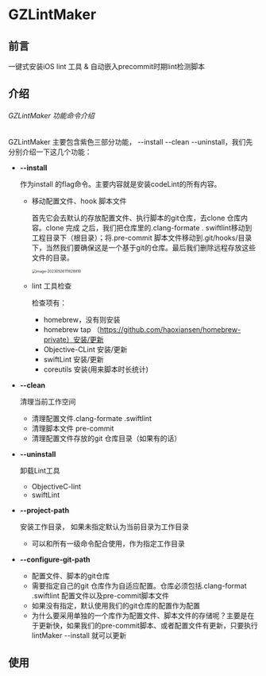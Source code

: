 # GZLintMaker

## 前言
一键式安装iOS lint 工具 & 自动嵌入precommit时期lint检测脚本
## 介绍
###### GZLintMaker 功能命令介绍

GZLintMaker 主要包含紫色三部分功能， --install --clean --uninstall，我们先分别介绍一下这几个功能：

* **--install**  

  作为install 的flag命令。主要内容就是安装codeLint的所有内容。

  * 移动配置文件、hook 脚本文件

    首先它会去默认的存放配置文件、执行脚本的git仓库，去clone 仓库内容。clone 完成            之后，我们把仓库里的.clang-formate . swiftlint移动到工程目录下（根目录）；将.pre-commit 脚本文件移动到.git/hooks/目录下，当然我们要确保这是一个基于git的仓库。最后我们删除远程存放这些文件的目录。
            
    <img         src="https://cdn.jsdelivr.net/gh/HaoXianSen/HaoXianSen.github.io@master/screenshots/20230526111628image-20230526111628810.png" alt="image-20230526111628810" style="zoom:50%;" />
            

  * lint 工具检查

    检查项有：

    * homebrew，没有则安装
    * homebrew tap （https://github.com/haoxiansen/homebrew-private）安装/更新
    * Objective-CLint 安装/更新
    * swiftLint 安装/更新
    * coreutils 安装(用来脚本时长统计)

* **--clean**

  清理当前工作空间

  * 清理配置文件.clang-formate .swiftlint 
  * 清理脚本文件 pre-commit
  * 清理配置文件存放的git 仓库目录（如果有的话）

* **--uninstall**

  卸载Lint工具

  * ObjectiveC-lint
  * swiftLint

* **--project-path**

  安装工作目录， 如果未指定默认为当前目录为工作目录

  * 可以和所有一级命令配合使用，作为指定工作目录

* **--configure-git-path**

  * 配置文件、脚本的git仓库
  * 需要指定自己的git 仓库作为自适应配置。仓库必须包括.clang-format .swiftlint 配置文件以及pre-commit脚本文件
  * 如果没有指定，默认使用我们的git仓库的配置作为配置
  * 为什么要采用单独的一个库作为配置文件、脚本文件的存储呢？主要是在于更新快，如果我们的pre-commit脚本、或者配置文件有更新，只要执行lintMaker --install 就可以更新
## 使用
